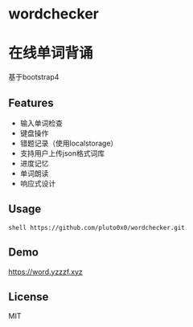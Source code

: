 # wordchecker
# 在线单词背诵
基于bootstrap4
## Features
- 输入单词检查
- 键盘操作
- 错题记录（使用localstorage）
- 支持用户上传json格式词库
- 进度记忆
- 单词朗读
- 响应式设计

## Usage
`` shell
https://github.com/pluto0x0/wordchecker.git
``
## Demo
https://word.yzzzf.xyz

## License
MIT